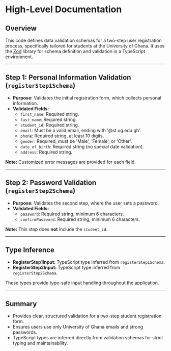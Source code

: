 # High-Level Documentation

## Overview

This code defines data validation schemas for a two-step user registration process, specifically tailored for students at the University of Ghana. It uses the [Zod](https://github.com/colinhacks/zod) library for schema definition and validation in a TypeScript environment.

---

## Step 1: Personal Information Validation (`registerStep1Schema`)

- **Purpose:** Validates the initial registration form, which collects personal information.
- **Validated Fields:**
  - `first_name`: Required string.
  - `last_name`: Required string.
  - `student_id`: Required string.
  - `email`: Must be a valid email, ending with '@st.ug.edu.gh'.
  - `phone`: Required string, at least 10 digits.
  - `gender`: Required, must be 'Male', 'Female', or 'Other'.
  - `date_of_birth`: Required string (no special date validation).
  - `address`: Required string.

**Note:** Customized error messages are provided for each field.

---

## Step 2: Password Validation (`registerStep2Schema`)

- **Purpose:** Validates the second step, where the user sets a password.
- **Validated Fields:**
  - `password`: Required string, minimum 6 characters.
  - `confirmPassword`: Required string, minimum 6 characters.

**Note:** This step does **not** include the `student_id`.

---

## Type Inference

- **RegisterStep1Input:** TypeScript type inferred from `registerStep1Schema`.
- **RegisterStep2Input:** TypeScript type inferred from `registerStep2Schema`.

These types provide type-safe input handling throughout the application.

---

## Summary

- Provides clear, structured validation for a two-step student registration form.
- Ensures users use only University of Ghana emails and strong passwords.
- TypeScript types are inferred directly from validation schemas for strict typing and maintainability.